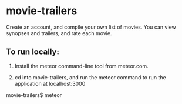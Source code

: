 movie-trailers
==============

Create an account, and compile your own list of movies. You can view synopses and trailers, and rate each movie.
  
To run locally:
---------------

1. Install the meteor command-line tool from meteor.com.

2. cd into movie-trailers, and run the meteor command to run the application at localhost:3000

movie-trailers$ meteor


